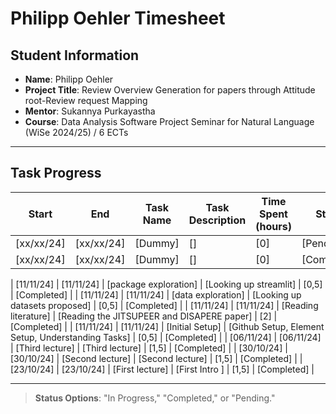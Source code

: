 # Philipp Oehler Timesheet

## Student Information
- **Name**: Philipp Oehler
- **Project Title**: Review Overview Generation for papers through Attitude root-Review request Mapping 
- **Mentor**: Sukannya Purkayastha
- **Course**: Data Analysis Software Project Seminar for Natural Language (WiSe 2024/25) / 6 ECTs

---

## Task Progress

| Start      | End        | Task Name                   | Task Description                                                          | Time Spent (hours) | Status      |
|------------|------------|-----------------------------|---------------------------------------------------------------------------|--------------------|-------------|
| [xx/xx/24] | [xx/xx/24] | [Dummy]                     | []                                                                        | [0]                | [Pending]   | 
| [xx/xx/24] | [xx/xx/24] | [Dummy]                     | []                                                                        | [0]                | [Completed] | 

| [11/11/24] | [11/11/24] | [package exploration]       | [Looking up streamlit]                                                    | [0,5]              | [Completed] |
| [11/11/24] | [11/11/24] | [data exploration]          | [Looking up datasets proposed]                                            | [0,5]              | [Completed] |
| [11/11/24] | [11/11/24] | [Reading literature]        | [Reading the JITSUPEER and DISAPERE paper]                                | [2]                | [Completed] |
| [11/11/24] | [11/11/24] | [Initial Setup]             | [Github Setup, Element Setup, Understanding Tasks]                        | [0,5]              | [Completed] |
| [06/11/24] | [06/11/24] | [Third lecture]             | [Third lecture]                                                           | [1,5]              | [Completed] | 
| [30/10/24] | [30/10/24] | [Second lecture]            | [Second lecture]                                                          | [1,5]              | [Completed] | 
| [23/10/24] | [23/10/24] | [First lecture]             | [First Intro ]                                                            | [1,5]              | [Completed] | 




---

> **Status Options**: "In Progress," "Completed," or "Pending."
